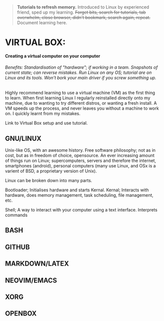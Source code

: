 
> **Tutorials to refresh memory.** Introduced to Linux by experienced friend, sped up my learning. ~~Forget bits, search for tutorials, tab overwhelm, close browser, didn't bookmark, search again, repeat.~~ Document learning here.

VIRTUAL BOX:
============
**Creating a virtual computer on your computer**
###### Benefits: Standardisation of "hardware"; if working in a team. Snapshots of current state; can reverse mistakes. Run Linux on any OS; tutorial are on Linux and its tools. Won't bork your main driver if you screw something up.

Highly recommend learning to use a virtual machine (VM) as the first thing to learn. When first learning Linux I regularly reinstalled directly onto my machine, due to wanting to try different distros, or wanting a fresh install. A VM speeds up the process, and never leaves you without a machine to work on. I quickly learnt from my mistakes.

Link to Virtual Box setup and use tutorial.

## GNU/LINUX

Unix-like OS, with an awesome history. Free software philosophy; not as in cost, but as in freedom of choice, opensource. An ever increasing amount of things run on Linux; supercomputers, servers and therefore the internet, smartphones (android), personal computers (many use Linux, and OSx is a varient of BSD, a proprietary version of Unix).

Linux can be broken down into many parts.

Bootloader; Initialises hardware and starts Kernal.
Kernal; Interacts with hardware, does memory management, task scheduling, file management, etc.

Shell; A way to interact with your computer using a text interface. Interprets commands



## BASH


## GITHUB


## MARKDOWN/LATEX


## NEOVIM/EMACS


## XORG


## OPENBOX







